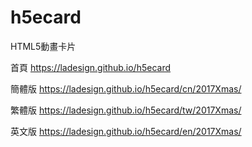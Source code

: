 # h5ecard
HTML5動畫卡片  

首頁 https://ladesign.github.io/h5ecard  

簡體版 https://ladesign.github.io/h5ecard/cn/2017Xmas/  

繁體版 https://ladesign.github.io/h5ecard/tw/2017Xmas/ 

英文版 https://ladesign.github.io/h5ecard/en/2017Xmas/  

   
